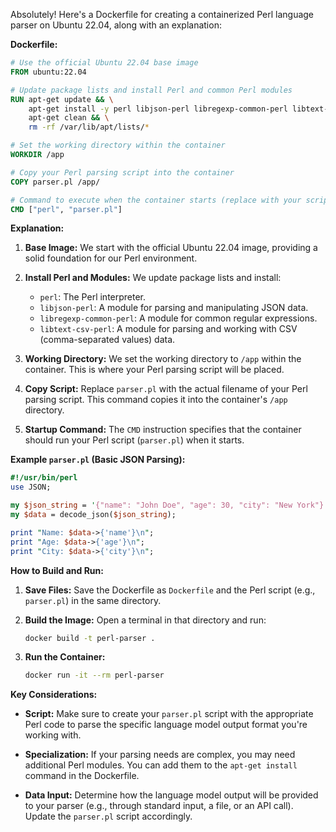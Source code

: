 Absolutely! Here's a Dockerfile for creating a containerized Perl language parser on Ubuntu 22.04, along with an explanation:

**Dockerfile:**

```dockerfile
# Use the official Ubuntu 22.04 base image
FROM ubuntu:22.04

# Update package lists and install Perl and common Perl modules
RUN apt-get update && \
    apt-get install -y perl libjson-perl libregexp-common-perl libtext-csv-perl && \
    apt-get clean && \
    rm -rf /var/lib/apt/lists/*

# Set the working directory within the container
WORKDIR /app

# Copy your Perl parsing script into the container
COPY parser.pl /app/

# Command to execute when the container starts (replace with your script name)
CMD ["perl", "parser.pl"]
```

**Explanation:**

1. **Base Image:** We start with the official Ubuntu 22.04 image, providing a solid foundation for our Perl environment.

2. **Install Perl and Modules:**  We update package lists and install:
   - `perl`: The Perl interpreter.
   - `libjson-perl`: A module for parsing and manipulating JSON data.
   - `libregexp-common-perl`: A module for common regular expressions.
   - `libtext-csv-perl`: A module for parsing and working with CSV (comma-separated values) data.

3. **Working Directory:** We set the working directory to `/app` within the container. This is where your Perl parsing script will be placed.

4. **Copy Script:** Replace `parser.pl` with the actual filename of your Perl parsing script. This command copies it into the container's `/app` directory.

5. **Startup Command:** The `CMD` instruction specifies that the container should run your Perl script (`parser.pl`) when it starts.



**Example `parser.pl` (Basic JSON Parsing):**

```perl
#!/usr/bin/perl
use JSON;

my $json_string = '{"name": "John Doe", "age": 30, "city": "New York"}';
my $data = decode_json($json_string);

print "Name: $data->{'name'}\n";
print "Age: $data->{'age'}\n";
print "City: $data->{'city'}\n";
```



**How to Build and Run:**

1. **Save Files:** Save the Dockerfile as `Dockerfile` and the Perl script (e.g., `parser.pl`) in the same directory.

2. **Build the Image:** Open a terminal in that directory and run:

   ```bash
   docker build -t perl-parser .
   ```

3. **Run the Container:**

   ```bash
   docker run -it --rm perl-parser
   ```

**Key Considerations:**

- **Script:** Make sure to create your `parser.pl` script with the appropriate Perl code to parse the specific language model output format you're working with.

- **Specialization:** If your parsing needs are complex, you may need additional Perl modules. You can add them to the `apt-get install` command in the Dockerfile.

- **Data Input:**  Determine how the language model output will be provided to your parser (e.g., through standard input, a file, or an API call). Update the `parser.pl` script accordingly.
